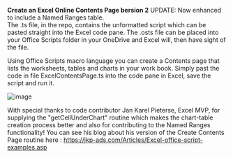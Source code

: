**Create an Excel Online Contents Page bersion 2**
UPDATE: Now enhanced to include a Named Ranges table.  
The .ts file, in the repo, contains the unformatted script which can be pasted straight into the Excel code pane. 
The .osts file can be placed into your Office Scripts folder in your OneDrive and Excel will, then have sight of the file. 

Using Office Scripts macro language you can create a Contents page that lists the worksheets, tables and charts in your work book. Simply past the code in file ExcelContentsPage.ts into the code pane in Excel, save the script and run it.

![image](https://user-images.githubusercontent.com/47678539/130545223-3e33961f-8a0b-4ab8-9d51-a854c9eb281e.png)

With special thanks to code contributor Jan Karel Pieterse, Excel MVP, for supplying the "getCellUnderChart" routine which makes the chart-table creation process better and also for contributing to the Named Ranges functionality! You can see his blog about his version of the Create Contents Page routine here : https://jkp-ads.com/Articles/Excel-office-script-examples.asp
